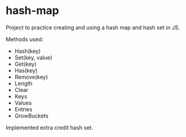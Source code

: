 # hash-map

Project to practice creating and using a hash map and hash set in JS.

Methods used:

- Hash(key)
- Set(key, value)
- Get(key)
- Has(key)
- Remove(key)
- Length
- Clear
- Keys
- Values
- Entries
- GrowBuckets

Implemented extra credit hash set.
